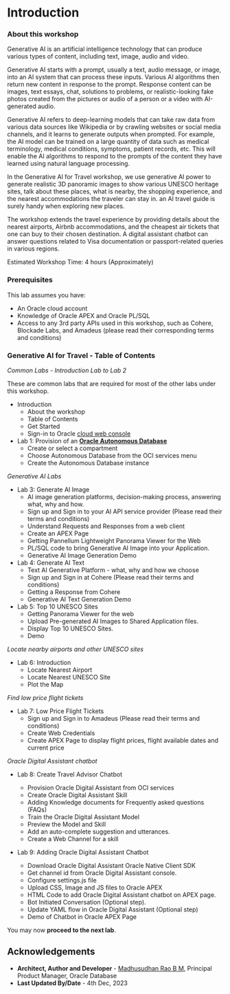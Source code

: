 # Introduction

### About this workshop 

Generative AI is an artificial intelligence technology that can produce various types of content, including text, image, audio and video.

Generative AI starts with a prompt, usually a text, audio message, or image, into an AI system that can process these inputs. Various AI algorithms then return new content in response to the prompt. Response content can be images, text essays, chat, solutions to problems, or realistic-looking fake photos created from the pictures or audio of a person or a video with AI-generated audio.  

Generative AI refers to deep-learning models that can take raw data from various data sources like Wikipedia or by crawling websites or social media channels, and it learns to generate outputs when prompted. For example, the AI model can be trained on a large quantity of data such as medical terminology, medical conditions, symptoms, patient records, etc. This will enable the AI algorithms to respond to the prompts of the content they have learned using natural language processing. 

In the Generative AI for Travel workshop, we use generative AI power to generate realistic 3D panoramic images to show various UNESCO heritage sites, talk about these places, what is nearby, the shopping experience, and the nearest accommodations the traveler can stay in. an AI travel guide is surely handy when exploring new places. 

The workshop extends the travel experience by providing details about the nearest airports, Airbnb accommodations, and the cheapest air tickets that one can buy to their chosen destination. A digital assistant chatbot can answer questions related to Visa documentation or passport-related queries in various regions.

Estimated Workshop Time: 4 hours (Approximately)
 
### Prerequisites 
 
This lab assumes you have:

* An Oracle cloud account
* Knowledge of Oracle APEX and Oracle PL/SQL
* Access to any 3rd party APIs used in this workshop, such as Cohere, Blockade Labs, and Amadeus (please read their corresponding terms and conditions)
<!-- 
### AI for Healthcare - Complete Demo and Architecture video

[Demo video on Generative AI for Travel with Oracle APEX and DB](youtube:5yMBsb6-Ejs:large)
 -->
### Generative AI for Travel - Table of Contents

*Common Labs - Introduction Lab to Lab 2*

These are common labs that are required for most of the other labs under this workshop.

*   Introduction
    * About the workshop
    * Table of Contents
    * Get Started
    * Sign-in to Oracle [cloud web console](https://cloud.oracle.com) 
* Lab 1: Provision of an [**Oracle Autonomous Database**](https://www.oracle.com/in/autonomous-database/)
    * Create or select a compartment
    * Choose Autonomous Database from the OCI services menu
    * Create the Autonomous Database instance

*Generative AI Labs*

* Lab 3: Generate AI Image
    * AI image generation platforms, decision-making process, answering what, why and how.
    * Sign up and Sign in to your AI API service provider (Please read their terms and conditions)
    * Understand Requests and Responses from a web client
    * Create an APEX Page
    * Getting Pannellum Lightweight Panorama Viewer for the Web
    * PL/SQL code to bring Generative AI Image into your Application.
    * Generative AI Image Generation Demo
* Lab 4: Generate AI Text
    * Text AI Generative Platform - what, why and how we choose
    * Sign up and Sign in at Cohere (Please read their terms and conditions)
    * Getting a Response from Cohere 
    * Generative AI Text Generation Demo
* Lab 5: Top 10 UNESCO Sites
    * Getting Panorama Viewer for the web
    * Upload Pre-generated AI Images to Shared Application files.
    * Display Top 10 UNESCO Sites.
    * Demo
 
*Locate nearby airports and other UNESCO sites*

* Lab 6: Introduction
    * Locate Nearest Airport
    * Locate Nearest UNESCO Site
    * Plot the Map

*Find low price flight tickets*

* Lab 7: Low Price Flight Tickets
    * Sign up and Sign in to Amadeus (Please read their terms and conditions)
    * Create Web Credentials
    * Create APEX Page to display flight prices, flight available dates and current price

*Oracle Digital Assistant chatbot*

* Lab 8: Create Travel Advisor Chatbot
    * Provision Oracle Digital Assistant from OCI services
    * Create Oracle Digital Assistant Skill
    * Adding Knowledge documents for Frequently asked questions (FAQs)
    * Train the Oracle Digital Assistant Model
    * Preview the Model and Skill
    * Add an auto-complete suggestion and utterances.
    * Create a Web Channel for a skill
 
* Lab 9: Adding Oracle Digital Assistant Chatbot
    * Download Oracle Digital Assistant Oracle Native Client SDK
    * Get channel id from Oracle Digital Assistant console.
    * Configure settings.js file
    * Upload CSS, Image and JS files to Oracle APEX
    * HTML Code to add Oracle Digital Assistant chatbot on APEX page.
    * Bot Initiated Conversation (Optional step).
    * Update YAML flow in Oracle Digital Assistant (Optional step)
    * Demo of Chatbot in Oracle APEX Page
   
You may now **proceed to the next lab**.
    
## Acknowledgements

* **Architect, Author and Developer** - [Madhusudhan Rao B M](https://www.linkedin.com/in/madhusudhanraobm/), Principal Product Manager, Oracle Database 
* **Last Updated By/Date** - 4th Dec, 2023
